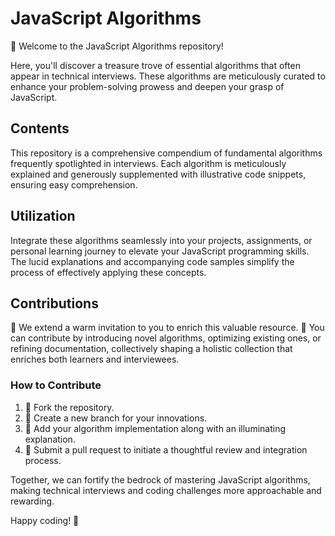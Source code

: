# JavaScript Algorithms

🚀 Welcome to the JavaScript Algorithms repository!

Here, you'll discover a treasure trove of essential algorithms that often appear in technical interviews. These algorithms are meticulously curated to enhance your problem-solving prowess and deepen your grasp of JavaScript.

## Contents

This repository is a comprehensive compendium of fundamental algorithms frequently spotlighted in interviews. Each algorithm is meticulously explained and generously supplemented with illustrative code snippets, ensuring easy comprehension.

## Utilization

Integrate these algorithms seamlessly into your projects, assignments, or personal learning journey to elevate your JavaScript programming skills. The lucid explanations and accompanying code samples simplify the process of effectively applying these concepts.

## Contributions

🌟 We extend a warm invitation to you to enrich this valuable resource. 🌟 You can contribute by introducing novel algorithms, optimizing existing ones, or refining documentation, collectively shaping a holistic collection that enriches both learners and interviewees.

### How to Contribute

1. 🍴 Fork the repository.
2. 🔧 Create a new branch for your innovations.
3. 📝 Add your algorithm implementation along with an illuminating explanation.
4. 🚀 Submit a pull request to initiate a thoughtful review and integration process.

Together, we can fortify the bedrock of mastering JavaScript algorithms, making technical interviews and coding challenges more approachable and rewarding.

Happy coding! 🎉
